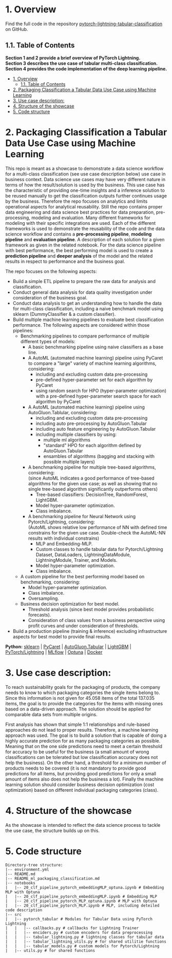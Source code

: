 # 1. Overview

Find the full code in the repository [pytorch-lightning-tabular-classification](https://github.com/tiefenthaler/pytorch-lightning-tabular-classification) on GitHub.

## 1.1. Table of Contents

**Section 1 and 2 provide a brief overview of PyTorch Lightning.**  
**Section 3 describes the use case of tabular multi-class classification.**  
**Section 4 provides the code implementation of the deep learning pipeline.**

- [1. Overview](#1-overview)
  - [1.1. Table of Contents](#11-table-of-contents)
- [2. Packaging Classification a Tabular Data Use Case using Machine Learning](#2-packaging-classification-a-tabular-data-use-case-using-machine-learning)
- [3. Use case description:](#3-use-case-description)
- [4. Structure of the showcase](#4-structure-of-the-showcase)
- [5. Code structure](#5-code-structure)

# 2. Packaging Classification a Tabular Data Use Case using Machine Learning

This repo is meant as a showcase to demonstrate a data science workflow for a multi-class classification (see use case description below) use case in business context. Data science use cases may have very different nature in terms of how the result/solution is used by the business. This use case has the characteristic of providing one-time insights and a inference solution to be reused manually to get the classification outputs further continues usage by the business. Therefore the repo focuses on analytics and limits operational aspects for analytical reusability. Still the repo contains proper data engineering and data science best practices for data preparation, pre-processing, modeling and evaluation. Many different frameworks for modeling with their specific integrations are used. Each of the different frameworks is used to demonstrate the reusability of the code and the data science workflow and contains a **pre-processing pipeline**, **modeling pipeline** and **evaluation pipeline**. A description of each solution for a given framework as given in the related notebook. For the data science pipeline with best performance, the best performing model is used to create a **prediction pipeline** and **deeper analysis** of the model and the related results in respect to performance and the business goal.

The repo focuses on the following aspects:

- Build a simple ETL pipeline to prepare the raw data for analysis and classification.
- Conduct general data analysis for data quality investigation under consideration of the business goal.
- Conduct data analysis to get an understanding how to handle the data for multi-class classification, including a naive benchmark model using sklearn (DummyClassifier & a custom classifier).
- Build multiple machine learning pipelines to evaluate best classification performance. The following aspects are considered within those pipelines:
  - Benchmarking pipelines to compare performance of multiple different types of models:
    - A basic benchmarking pipeline using naive classifiers as a base line.
    - A AutoML (automated machine learning) pipeline using PyCaret to compare a "large" variety of machine learning algorithms, considering:
      - including and excluding custom data pre-processing
      - pre-defined hyper-parameter set for each algorithm by PyCaret
      - using random search for HPO (hyper-parameter optimization) with a pre-defined hyper-parameter search space for each algorithm by PyCaret
    - A AutoML (automated machine learning) pipeline using AutoGluon.Tablular, considering:
      - including and excluding custom data pre-processing
      - including auto pre-processing by AutoGluon.Tabular
      - including auto feature engineering by AutoGluon.Tabular
      - including multiple classifiers by using:
        - multiple ml algorithms
        - "standard" HPO for each algorithm defined by AutoGluon.Tabular
        - ensambles of algorithms (bagging and stacking with possible multiple layers)
    - A benchmarking pipeline for multiple tree-based algorithms, considering:  
    (since AutoML indicates a good performance of tree-based algorithms for the given use case; as well as showing that no single tree-based algorithm significantly outperforms others)
      - Tree-based classifiers: DecisionTree, RandomForest, LightGBM.
      - Model hyper-parameter optimization.
      - Class imbalance.
    - A benchmarking pipeline for Neural Network using Pytorch/Lightning, considering:  
    (AutoML shows relative low performance of NN with defined time constrains for the given use case. Double-check the AutoML-NN results with individual constrains)
      - MLP and Embedding-MLP.
      - Custom classes to handle tabular data for Pytorch/Lightning Dataset, DataLoaders, LightningDataModule, LightningModule, Trainer, and Models.
      - Model hyper-parameter optimization.
      - Class imbalance.
  - A custom pipeline for the best performing model based on benchmarking, considering:
    - Model hyper-parameter optimization.
    - Class imbalance.
    - Oversampling.
  - Business decision optimization for best model.
    - Threshold analysis (since best model provides probabilistic forecasts).
    - Consideration of class values from a business perspective using profit curves and under consideration of thresholds.
- Build a production pipeline (training & inference) excluding infrastructure aspects for best model to provide final results.

**Python:** [sklearn](https://scikit-learn.org/stable/) | [PyCaret](https://pycaret.gitbook.io/docs) | [AutoGluon.Tabular](https://auto.gluon.ai/stable/tutorials/tabular/index.html) | [LightGBM](https://lightgbm.readthedocs.io/en/stable/) | [PyTorch/Lightning](https://lightning.ai/pytorch-lightning) | [MLflow](https://mlflow.org/) | [Optuna](https://optuna.org/) | [Docker](https://www.docker.com/)

# 3. Use case description:

To reach sustainability goals for the packaging of products, the company needs to know to which packaging categories the single items belong to. Since this information is not given for 45.058 items of the total 137.035 items, the goal is to provide the categories for the items with missing ones based on a data-driven approach. The solution should be applied for comparable data sets from multiple origins.

First analysis has shown that simple 1:1 relationships and rule-based approaches do not lead to proper results. Therefore, a machine learning approach was used. The goal is to build a solution that is capable of doing a highly accurate prediction for as many packaging categories as possible. Meaning that on the one side predictions need to meet a certain threshold for accuracy to be useful for the business (a small amount of wrong classifications can be tolerated but low classification accuracy does not help the business). On the other hand, a threshold for a minimum number of products needs to be covered (it is not mandatory to provide good predictions for all items, but providing good predictions for only a small amount of items also does not help the business a lot). Finally the machine learning solution should consider business decision optimization (cost optimization) based on different individual packaging categories (class).

# 4. Structure of the showcase
As the showcase is intended to reflect the data science process to tackle the use case, the structure builds up on this.

# 5. Code structure

```
Directory-tree structure:  
|-- environment.yml  
|-- README.md  
|-- README_ml_packaging_classification.md  
|-- notebooks  
|   |-- 20_clf_pipeline_pytorch_embeddingMLP_optuna.ipynb # Embedding MLP with Optuna  
|   |-- 20_clf_pipeline_pytorch_embeddingMLP.ipynb # Embedding MLP  
|   |-- 20_clf_pipeline_pytorch_MLP_optuna.ipynb # MLP with Optuna  
|   |-- 20_clf_pipeline_pytorch_MLP.ipynb # MLP, including deteiled code description  
|-- src  
|   |-- pytorch_tabular # Modules for Tabular Data using PyTorch Lightning
|   |   |-- callbacks.py # callbacks for Lightning Trainer  
|   |   |-- enciders.py # custom encoders for data preprocessing  
|   |   |-- tabular_lightning.py # lightning classes for tabular data  
|   |   |-- tabular_lightning_utils.py # for shared utilitie functions  
|   |   |-- tabular_models.py # custom models for Pytorch/Lightning  
|   |-- utils.py # for shared functions  
```
